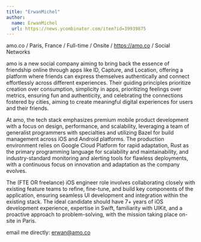 ```yaml
---
title: "ErwanMichel"
author:
  name: ErwanMichel
  url: https://news.ycombinator.com/item?id=39939875
---
```

amo.co &#x2F; Paris, France &#x2F; Full-time &#x2F; Onsite &#x2F; <a href="https:&#x2F;&#x2F;amo.co" rel="nofollow">https:&#x2F;&#x2F;amo.co</a> &#x2F; Social Networks

amo is a new social company aiming to bring back the essence of friendship online through apps like ID, Capture, and Location, offering a platform where friends can express themselves authentically and connect effortlessly across different experiences. Their guiding principles prioritize creation over consumption, simplicity in apps, prioritizing feelings over metrics, ensuring fun and authenticity, and celebrating the connections fostered by cities, aiming to create meaningful digital experiences for users and their friends.

At amo, the tech stack emphasizes premium mobile product development with a focus on design, performance, and scalability, leveraging a team of generalist programmers with specialties and utilizing Bazel for build management across iOS and Android platforms. The production environment relies on Google Cloud Platform for rapid adaptation, Rust as the primary programming language for scalability and maintainability, and industry-standard monitoring and alerting tools for flawless deployments, with a continuous focus on innovation and adaptation as the company evolves.

The (FTE OR freelance) iOS engineer role involves collaborating closely with existing feature teams to refine, fine-tune, and build key components of the application, ensuring seamless UI development and integration within the existing stack. The ideal candidate should have 7+ years of iOS development experience, expertise in Swift, familiarity with UIKit, and a proactive approach to problem-solving, with the mission taking place on-site in Paris.

email me directly: erwan@amo.co
